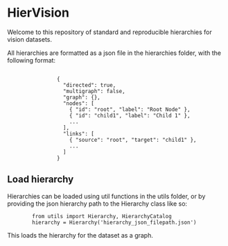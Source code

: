 # HierVision

Welcome to this repository of standard and reproducible hierarchies for vision datasets.

All hierarchies are formatted as a json file in the hierarchies folder, with the following format:
```

                {
                  "directed": true,
                  "multigraph": false,
                  "graph": {},
                  "nodes": [
                    { "id": "root", "label": "Root Node" },
                    { "id": "child1", "label": "Child 1" },
                    ...
                  ],
                  "links": [
                    { "source": "root", "target": "child1" },
                    ...
                  ]
                }
```

## Load hierarchy
Hierarchies can be loaded using util functions in the utils folder, or by providing the json hierarchy path to the Hierarchy class like so:
```
        from utils import Hierarchy, HierarchyCatalog
        hierarchy = Hierarchy('hierarchy_json_filepath.json')
```
This loads the hierarchy for the dataset as a graph.
